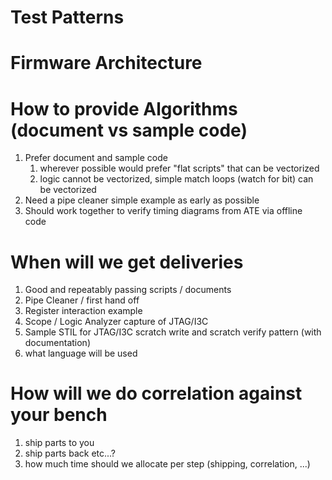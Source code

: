 # Test Patterns

# Firmware Architecture

# How to provide Algorithms (document vs sample code)

1. Prefer document and sample code
    1. wherever possible would prefer "flat scripts" that can be vectorized
    2. logic cannot be vectorized, simple match loops (watch for bit) can be vectorized
2. Need a pipe cleaner simple example as early as possible
3. Should work together to verify timing diagrams from ATE via offline code

# When will we get deliveries

1. Good and repeatably passing scripts / documents
2. Pipe Cleaner / first hand off
3. Register interaction example
4. Scope / Logic Analyzer capture of JTAG/I3C
5. Sample STIL for JTAG/I3C scratch write and scratch verify pattern (with documentation)
6. what language will be used

# How will we do correlation against your bench

1. ship parts to you
2. ship parts back etc...?
3. how much time should we allocate per step (shipping, correlation, ...)
